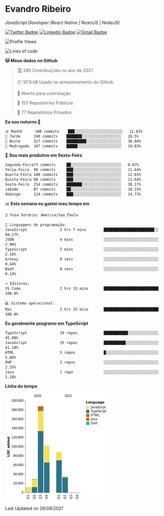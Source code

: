 # Evandro **Ribeiro**

*JavaScript Developer (React Native | ReactJS | NodeJS)*

[![Twitter Badge](https://img.shields.io/badge/-@ribeiroevandro-201B2D?style=flat-square&labelColor=201B2D&logo=twitter&logoColor=white&link=https://twitter.com/ribeiroevandro)](https://twitter.com/ribeiroevandro) 
[![Linkedin Badge](https://img.shields.io/badge/-Evandro%20Ribeiro-201B2D?style=flat-square&logo=Linkedin&logoColor=white&link=https://www.linkedin.com/in/ribeiroevandro)](https://www.linkedin.com/in/ribeiroevandro) 
[![Gmail Badge](https://img.shields.io/badge/-oi@ribeiroevandro.com.br-201B2D?style=flat-square&logo=Gmail&logoColor=white&link=mailto:oi@ribeiroevandro.com.br)](mailto:oi@ribeiroevandro.com.br)


<!--START_SECTION:waka-->
![Profile Views](http://img.shields.io/badge/Visualizac%C3%B5es%20do%20perfil-0-blue)

![Lines of code](https://img.shields.io/badge/Desde%20o%20Hello%20World%20eu%20escrevi-452959%20linhas%20de%20c%C3%B3digo-blue)

**🐱 Meus dados no Github** 

> 🏆 285 Contribuições no ano de 2021
 > 
> 📦 97.9 kB Usado no armazenamento do Github 
 > 
> 💼 Aberto para contratação
 > 
> 📜 153 Repositórios Públicos 
 > 
> 🔑 77 Repositórios Privados  
 > 
**Eu sou noturno 🦉** 

```text
🌞 Manhã      108 commits    ███░░░░░░░░░░░░░░░░░░░░░░   12.83% 
🌆 Tarde      240 commits    ███████░░░░░░░░░░░░░░░░░░   28.5% 
🌃 Noite      327 commits    █████████░░░░░░░░░░░░░░░░   38.84% 
🌙 Madrugada  167 commits    █████░░░░░░░░░░░░░░░░░░░░   19.83%

```
📅 **Sou mais produtivo em Sexta-Feira** 

```text
Segunda-Feira73 commits     ██░░░░░░░░░░░░░░░░░░░░░░░   8.67% 
Terça-Feira  98 commits     ███░░░░░░░░░░░░░░░░░░░░░░   11.64% 
Quarta-Feira 108 commits    ███░░░░░░░░░░░░░░░░░░░░░░   12.83% 
Quinta-Feira 98 commits     ███░░░░░░░░░░░░░░░░░░░░░░   11.64% 
Sexta-Feira  254 commits    ███████░░░░░░░░░░░░░░░░░░   30.17% 
sábado       87 commits     ██░░░░░░░░░░░░░░░░░░░░░░░   10.33% 
domingo      124 commits    ███░░░░░░░░░░░░░░░░░░░░░░   14.73%

```


📊 **Esta semana eu gastei meu tempo em** 

```text
⌚︎ Fuso horário: America/Sao_Paulo

💬 Linguagens de programação: 
JavaScript               2 hrs 7 mins        ███████████████████████░░   94.17% 
JSON                     4 mins              ░░░░░░░░░░░░░░░░░░░░░░░░░   2.98% 
TypeScript               2 mins              ░░░░░░░░░░░░░░░░░░░░░░░░░   2.16% 
Groovy                   0 secs              ░░░░░░░░░░░░░░░░░░░░░░░░░   0.44% 
Bash                     0 secs              ░░░░░░░░░░░░░░░░░░░░░░░░░   0.14%

🔥 Editores: 
VS Code                  2 hrs 15 mins       █████████████████████████   100.0%

💻 Sistema operacional: 
Mac                      2 hrs 15 mins       █████████████████████████   100.0%

```

**Eu geralmente programo em TypeScript** 

```text
TypeScript               39 repos            ███████████░░░░░░░░░░░░░░   45.88% 
JavaScript               35 repos            ██████████░░░░░░░░░░░░░░░   41.18% 
HTML                     5 repos             █░░░░░░░░░░░░░░░░░░░░░░░░   5.88% 
PHP                      2 repos             ░░░░░░░░░░░░░░░░░░░░░░░░░   2.35% 
Java                     1 repo              ░░░░░░░░░░░░░░░░░░░░░░░░░   1.18%

```


**Linha do tempo**

![Chart not found](https://raw.githubusercontent.com/ribeiroevandro/ribeiroevandro/master/charts/bar_graph.png) 


 Last Updated on 28/08/2021
<!--END_SECTION:waka-->
